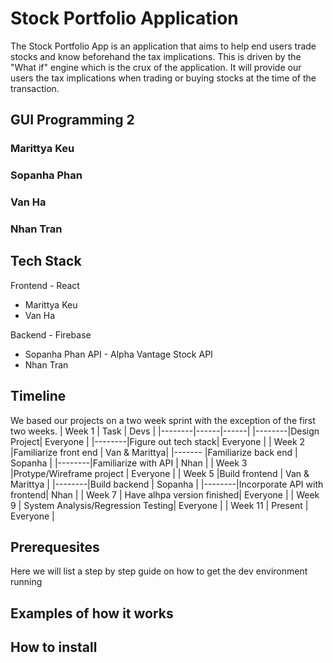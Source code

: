# Stock Portfolio Application
The Stock Portfolio App is an application that aims to help end users trade stocks and know beforehand the tax implications. This is driven by the "What if" engine which is the crux of the application. It will provide our users the tax implications when trading or buying stocks at the time of the transaction.  

## GUI Programming 2
### Marittya Keu
### Sopanha Phan
### Van Ha
### Nhan Tran

## Tech Stack
Frontend - React
- Marittya Keu
- Van Ha


Backend - Firebase
- Sopanha Phan
API - Alpha Vantage Stock API
- Nhan Tran

## Timeline
We based our projects on a two week sprint with the exception of the first two weeks.
| Week 1 | Task | Devs |
|--------|------|------|
|--------|Design Project| Everyone |
|--------|Figure out tech stack| Everyone |
| Week 2 |Familiarize front end | Van & Marittya|
|------- |Familiarize back end | Sopanha |
|--------|Familiarize with API | Nhan |
| Week 3 |Protype/Wireframe project | Everyone |
| Week 5 |Build frontend | Van & Marittya |
|--------|Build backend | Sopanha |
|--------|Incorporate API with frontend| Nhan |
| Week 7 | Have alhpa version finished| Everyone |
| Week 9 | System Analysis/Regression Testing| Everyone |
| Week 11 | Present | Everyone |


   
## Prerequesites
Here we will list a step by step guide on how to get the dev environment running


## Examples of how it works


## How to install
